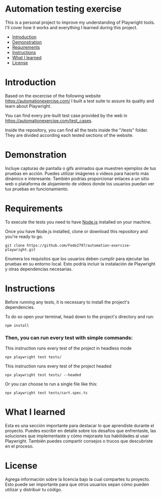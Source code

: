 # Automation testing exercise

This is a personal project to improve my understanding of Playwright tools. I'll cover how it works and everything I learned during this project.

- [Introduction](#introduction-heading)
- [Demonstration](#second-heading)
- [Requirements](#third-heading)
- [Instructions](#forth-heading)
- [What I learned](#fifth-heading)
- [License](#sixth-heading)
 
<a id="introduction-heading"></a>
# Introduction

Based on the excercise of the following website https://automationexercise.com/ I built a test suite to assure its quality and learn about Playwright. 

You can find every pre-built test case provided by the web in https://automationexercise.com/test_cases.

Inside the repository, you can find all the tests inside the "/tests" folder. They are divided according each tested sections of the website.

<a id="second-heading"></a>
# Demonstration

Incluye capturas de pantalla o gifs animados que muestren ejemplos de tus pruebas en acción. Puedes utilizar imágenes o videos para hacerlo más dinámico e interesante. También podrías proporcionar enlaces a un sitio web o plataforma de alojamiento de videos donde los usuarios puedan ver tus pruebas en funcionamiento.

<a id="third-heading"></a>
# Requirements

To execute the tests you need to have [Node.js](https://nodejs.org/es) installed on your machine.

Once you have Node.js installed, clone or download this repository and you're ready to go.

```
git clone https://github.com/Fede2797/automation-exercise-playwright.git 
```

Enumera los requisitos que los usuarios deben cumplir para ejecutar las pruebas en su entorno local. Esto podría incluir la instalación de Playwright y otras dependencias necesarias.

<a id="forth-heading"></a>
# Instructions

Before running any tests, it is necessary to install the project's dependencies. 

To do so open your terminal, head down to the project's directory and run:

```
npm install
```

### Then, you can run every test with simple commands:

This instruction runs every test of the project in headless mode
```
npx playwright test tests/
```

This instruction runs every test of the project headed
```
npx playwright test tests/ --headed
```

Or you can choose to run a single file like this:
```
npx playwright test tests/cart.spec.ts
```

<a id="fifth-heading"></a>
# What I learned

Esta es una sección importante para destacar lo que aprendiste durante el proyecto. Puedes escribir en detalle sobre los desafíos que enfrentaste, las soluciones que implementaste y cómo mejoraste tus habilidades al usar Playwright. También puedes compartir consejos o trucos que descubriste en el proceso.

<a id="sixth-heading"></a>
# License

Agrega información sobre la licencia bajo la cual compartes tu proyecto. Esto puede ser importante para que otros usuarios sepan cómo pueden utilizar y distribuir tu código.